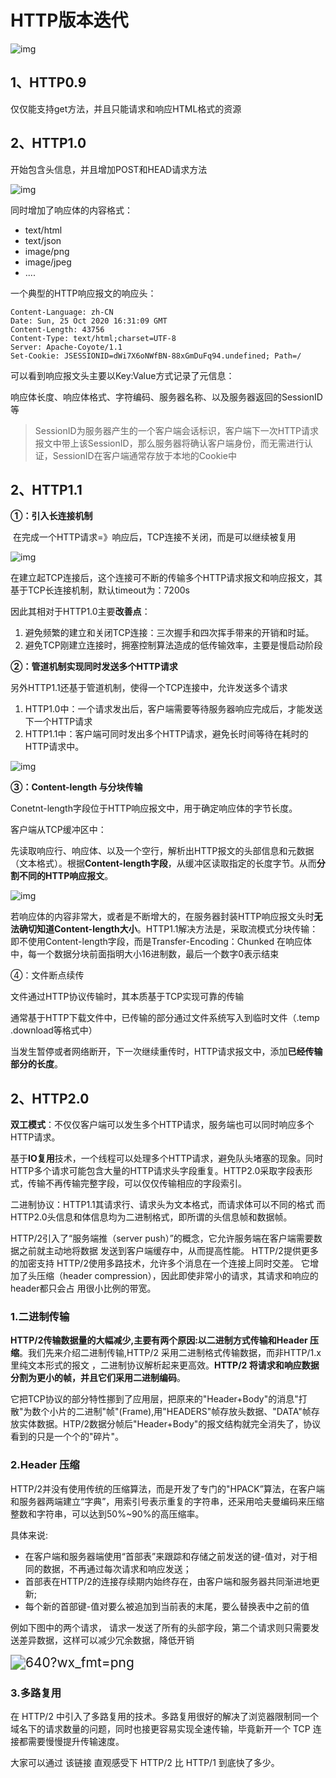 # HTTP版本迭代

![img](https://img-blog.csdnimg.cn/20201026004805676.jpg?x-oss-process=image/watermark,type_ZmFuZ3poZW5naGVpdGk,shadow_10,text_aHR0cHM6Ly9ibG9nLmNzZG4ubmV0L3FxXzMzMzY5OTc5,size_16,color_FFFFFF,t_70)

## 1、HTTP0.9

仅仅能支持get方法，并且只能请求和响应HTML格式的资源



## 2、HTTP1.0

开始包含头信息，并且增加POST和HEAD请求方法

![img](https://img-blog.csdnimg.cn/20201026004933436.png)

同时增加了响应体的内容格式：

- text/html
- text/json
- image/png
- image/jpeg
- ....

一个典型的HTTP响应报文的响应头：

```
Content-Language: zh-CN
Date: Sun, 25 Oct 2020 16:31:09 GMT
Content-Length: 43756
Content-Type: text/html;charset=UTF-8
Server: Apache-Coyote/1.1
Set-Cookie: JSESSIONID=dWi7X6oNWfBN-88xGmDuFq94.undefined; Path=/
```

可以看到响应报文头主要以Key:Value方式记录了元信息：

响应体长度、响应体格式、字符编码、服务器名称、以及服务器返回的SessionID等

> SessionID为服务器产生的一个客户端会话标识，客户端下一次HTTP请求报文中带上该SessionID，那么服务器将确认客户端身份，而无需进行认证，SessionID在客户端通常存放于本地的Cookie中

## 2、HTTP1.1

**①：引入长连接机制**

​	在完成一个HTTP请求=》响应后，TCP连接不关闭，而是可以继续被复用

![img](https://img-blog.csdnimg.cn/20201026011006544.jpg?x-oss-process=image/watermark,type_ZmFuZ3poZW5naGVpdGk,shadow_10,text_aHR0cHM6Ly9ibG9nLmNzZG4ubmV0L3FxXzMzMzY5OTc5,size_16,color_FFFFFF,t_70)

在建立起TCP连接后，这个连接可不断的传输多个HTTP请求报文和响应报文，其基于TCP长连接机制，默认timeout为：7200s

因此其相对于HTTP1.0主要**改善点**：

1. 避免频繁的建立和关闭TCP连接：三次握手和四次挥手带来的开销和时延。
2. 避免TCP刚建立连接时，拥塞控制算法造成的低传输效率，主要是慢启动阶段

**②：管道机制实现同时发送多个HTTP请求**

另外HTTP1.1还基于管道机制，使得一个TCP连接中，允许发送多个请求

1. HTTP1.0中：一个请求发出后，客户端需要等待服务器响应完成后，才能发送下一个HTTP请求
2. HTTP1.1中：客户端可同时发出多个HTTP请求，避免长时间等待在耗时的HTTP请求中。

![img](https://img-blog.csdnimg.cn/20201026012550690.jpg?x-oss-process=image/watermark,type_ZmFuZ3poZW5naGVpdGk,shadow_10,text_aHR0cHM6Ly9ibG9nLmNzZG4ubmV0L3FxXzMzMzY5OTc5,size_16,color_FFFFFF,t_70)

**③：Content-length 与分块传输**

Conetnt-length字段位于HTTP响应报文中，用于确定响应体的字节长度。

客户端从TCP缓冲区中：

先读取响应行、响应体、以及一个空行，解析出HTTP报文的头部信息和元数据（文本格式）。根据**Content-length字段**，从缓冲区读取指定的长度字节。从而**分割不同的HTTP响应报文**。

![img](https://img-blog.csdnimg.cn/20201026013537541.jpg?x-oss-process=image/watermark,type_ZmFuZ3poZW5naGVpdGk,shadow_10,text_aHR0cHM6Ly9ibG9nLmNzZG4ubmV0L3FxXzMzMzY5OTc5,size_16,color_FFFFFF,t_70)

若响应体的内容非常大，或者是不断增大的，在服务器封装HTTP响应报文头时**无法确切知道Content-length大小**。HTTP1.1解决方法是，采取流模式分块传输：即不使用Content-length字段，而是Transfer-Encoding：Chunked 在响应体中，每一个数据分块前面指明大小16进制数，最后一个数字0表示结束

④：文件断点续传

文件通过HTTP协议传输时，其本质基于TCP实现可靠的传输

通常基于HTTP下载文件中，已传输的部分通过文件系统写入到临时文件（.temp .download等格式中）

当发生暂停或者网络断开，下一次继续重传时，HTTP请求报文中，添加**已经传输部分的长度**。

## 2、HTTP2.0

**双工模式**：不仅仅客户端可以发生多个HTTP请求，服务端也可以同时响应多个HTTP请求。

基于**IO复用**技术，一个线程可以处理多个HTTP请求，避免队头堵塞的现象。同时HTTP多个请求可能包含大量的HTTP请求头字段重复。HTTP2.0采取字段表形式，传输不再传输完整字段，可以仅仅传输相应的字段索引。

二进制协议：HTTP1.1其请求行、请求头为文本格式，而请求体可以不同的格式
而HTTP2.0头信息和体信息均为二进制格式，即所谓的头信息帧和数据帧。

HTTP/2引入了“服务端推（server push）”的概念，它允许服务端在客户端需要数据之前就主动地将数据 发送到客户端缓存中，从而提高性能。 HTTP/2提供更多的加密支持 HTTP/2使用多路技术，允许多个消息在一个连接上同时交差。 它增加了头压缩（header compression），因此即使非常小的请求，其请求和响应的header都只会占 用很小比例的带宽。

### 1.二进制传输

**HTTP/2传输数据量的大幅减少,主要有两个原因:以二进制方式传输和Header 压缩**。我们先来介绍二进制传输,HTTP/2 采用二进制格式传输数据，而非HTTP/1.x 里纯文本形式的报文 ，二进制协议解析起来更高效。**HTTP/2 将请求和响应数据分割为更小的帧，并且它们采用二进制编码**。

它把TCP协议的部分特性挪到了应用层，把原来的"Header+Body"的消息"打散"为数个小片的二进制"帧"(Frame),用"HEADERS"帧存放头数据、"DATA"帧存放实体数据。HTP/2数据分帧后"Header+Body"的报文结构就完全消失了，协议看到的只是一个个的"碎片"。



### 2.Header 压缩

HTTP/2并没有使用传统的压缩算法，而是开发了专门的"HPACK”算法，在客户端和服务器两端建立“字典”，用索引号表示重复的字符串，还采用哈夫曼编码来压缩整数和字符串，可以达到50%~90%的高压缩率。

具体来说:

- 在客户端和服务器端使用“首部表”来跟踪和存储之前发送的键-值对，对于相同的数据，不再通过每次请求和响应发送；
- 首部表在HTTP/2的连接存续期内始终存在，由客户端和服务器共同渐进地更新;
- 每个新的首部键-值对要么被追加到当前表的末尾，要么替换表中之前的值

例如下图中的两个请求， 请求一发送了所有的头部字段，第二个请求则只需要发送差异数据，这样可以减少冗余数据，降低开销

<img src="https://ss.csdn.net/p?https://mmbiz.qpic.cn/mmbiz_png/zewrLkrYfsPJcceCMInZpsVErpdiaXm87W3C6GXr1CDt3avVmWsURbboBrKJDkPaUbMlKDfQOx1jllg810ibdYiaQ/640?wx_fmt=png" alt="640?wx_fmt=png" style="zoom:150%;" />



### 3.多路复用

在 HTTP/2 中引入了多路复用的技术。多路复用很好的解决了浏览器限制同一个域名下的请求数量的问题，同时也接更容易实现全速传输，毕竟新开一个 TCP 连接都需要慢慢提升传输速度。

大家可以通过 该链接 直观感受下 HTTP/2 比 HTTP/1 到底快了多少。

